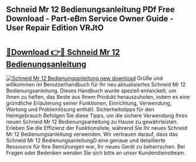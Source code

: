 ## Schneid Mr 12 Bedienungsanleitung PDf Free Download - Part-eBm Service Owner Guide - User Repair Edition VRJtO

# <h2><a href="http://df1kzsq.blite.top/?on=Schneid+Mr+12+Bedienungsanleitung">🔗Download 👉🔴 Schneid Mr 12 Bedienungsanleitung</a></h2>

[![Schneid Mr 12 Bedienungsanleitung new download](https://i.imgur.com/lujVjoI.png)](http://df1kzsq.blite.top/?on=Schneid+Mr+12+Bedienungsanleitung)
Grüße und willkommen im Benutzerhandbuch für Ihr neu aktualisiertes Schneid Mr 12 Bedienungsanleitung. Dieses Handbuch wurde speziell entwickelt, um Ihnen zu helfen, das Beste aus Ihrem Produkt herauszuholen, indem es eine gründliche Erläuterung seiner Funktionen, Einrichtung, Verwendung, Wartung und Problemlösung enthält. Sicherheitstipps für den Heimgebrauch Befolgen Sie diese Tipps, um die sichere Verwendung Ihres neuen Schneid Mr 12 Bedienungsanleitung zu Hause zu gewährleisten. Erleben Sie die Effizienz der Funktionsliste, während Sie Ihr neues Schneid Mr 12 Bedienungsanleitung verwenden. Wir vertrauen darauf, dass das Schneid Mr 12 BedienungsanleitungD eine genaue und detaillierte Ressource für Ihre Bemühungen war, Ihr neues Gerät zu beherrschen. Bei Fragen oder Bedenken wenden Sie sich bitte an unser Kundendienstteam.
